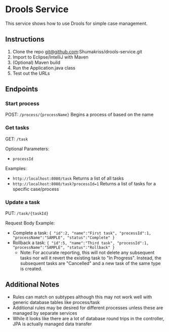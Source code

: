 # Drools Service
This service shows how to use Drools for simple case management.

## Instructions

1. Clone the repo git@github.com:Shumakriss/drools-service.git
1. Import to Eclipse/IntelliJ with Maven
1. (Optional) Maven build
1. Run the Application.java class
1. Test out the URLs

## Endpoints

### Start process
POST: `/process/{processName}`
Begins a process of based on the name

### Get tasks
GET: `/task`

Optional Parameters:
* `processId`

Examples:
* `http://localhost:8080/task` Returns a list of all tasks
* `http://localhost:8080/task?processId=1` Returns a list of tasks for a specific case/process

### Update a task
PUT: `/task/{taskId}`

Request Body Example:
* Complete a task:
`{
 	"id":2,
 	"name":"First task",
 	"processId":1,
 	"processName":"SAMPLE",
 	"status":"Complete"
 }`
 * Rollback a task:
 `{
  	"id":5,
  	"name":"Third task",
  	"processId":1,
  	"processName":"SAMPLE",
  	"status":"Rollback"
  }`
    * Note: For accurate reporting, this will not delete any subsequent tasks nor will it revert the existing task to 
     "In Progress". Instead, the subsequent tasks are "Cancelled" and a new task of the same type is created.
 


## Additional Notes
* Rules can match on subtypes although this may not work well with generic database tables like process/task
* Additional rules may be desired for different processes unless these are managed by separate services
* While it looks like there are a lot of database round trips in the controller, JPA is actually managed data transfer
